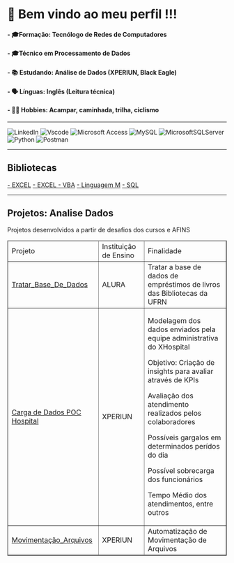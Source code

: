 # 🙌 Bem vindo ao meu perfil !!!

#### - 🎓Formação: Tecnólogo de Redes de Computadores 
#### - 🎓Técnico em Processamento de Dados

#### - 📚 Estudando: Análise de Dados (XPERIUN, Black Eagle)

#### - 🗣️ Línguas: Inglês (Leitura técnica)

#### - 🚵‍♀️ Hobbies: Acampar, caminhada, trilha, ciclismo
---
![LinkedIn](https://img.shields.io/badge/linkedin-%230077B5.svg?style=for-the-badge&logo=linkedin&logoColor=white)
![Vscode](https://img.shields.io/badge/Vscode-007ACC?style=for-the-badge&logo=visual-studio-code&logoColor=white)  ![Microsoft Access](https://img.shields.io/badge/Microsoft_Access-A4373A?style=for-the-badge&logo=microsoft-access&logoColor=white)  ![MySQL](https://img.shields.io/badge/MySQL-005C84?style=for-the-badge&logo=mysql&logoColor=white)  ![MicrosoftSQLServer](https://img.shields.io/badge/Microsoft%20SQL%20Server-CC2927?style=for-the-badge&logo=microsoft%20sql%20server&logoColor=white)  ![Python](https://img.shields.io/badge/python-3670A0?style=for-the-badge&logo=python&logoColor=ffdd54)  ![Postman](https://img.shields.io/badge/Postman-FF6C37?style=for-the-badge&logo=postman&logoColor=white)

---
## Bibliotecas
[- EXCEL](https://github.com/RogerioTonini/Excel)
[- EXCEL - VBA](https://github.com/RogerioTonini/EXCEL-VBA)
[- Linguagem M](https://github.com/RogerioTonini/Ling_M)
[- SQL](https://github.com/RogerioTonini/SQL_Comandos_Diversos)

---
## Projetos: Analise Dados
Projetos desenvolvidos a partir de desafios dos cursos e AFINS
<table border="1" style="width:100%">
    <thead>
        <tr>
            <td align="left">Projeto</td>
            <td align="left">Instituição de Ensino</td>
            <td align="left">Finalidade</td>
        </tr>
    </thead>
    <body>
        <tr>
            <td align="left">
                <a href="https://github.com/RogerioTonini/AD_7DaysOfCode.io">Tratar_Base_De_Dados</a>
            </td>
            <td align="left"> ALURA</td>
            <td align="left"> Tratar a base de dados de empréstimos de livros das Bibliotecas da UFRN</td>
        </tr>
        <tr>
            <td align="left">
                <a href="https://github.com/RogerioTonini/AD_XPERIUN_D-007_XHospital_Internacoes">Carga de Dados POC Hospital</a>
            </td>
            <td align="left">XPERIUN</td>
            <td>
                <p>Modelagem dos dados enviados pela equipe administrativa do XHospital</p>
                <p>Objetivo: Criação de insights para avaliar através de KPIs</p>
                <p>Avaliação dos atendimento realizados pelos colaboradores</p>
                <p>Possíveis gargalos em determinados perídos do dia</p>
                <p>Possível sobrecarga dos funcionários</p>
                <p>Tempo Médio dos atendimentos, entre outros</p>
            </td>
        </tr>
        <tr>
            <td align="left">
                <a href="https://github.com/RogerioTonini/AD_XPERIUN_Python_Basico">Movimentação_Arquivos</a>
            </td>
            <td align="left">XPERIUN</td>
            <td align="left"> Automatização de Movimentação de Arquivos</td>
        </tr>
    </body>
</table>